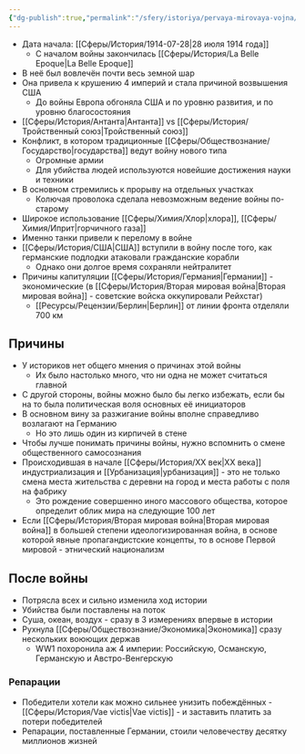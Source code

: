 ```yaml
---
{"dg-publish":true,"permalink":"/sfery/istoriya/pervaya-mirovaya-vojna/","tags":["История"]}
---
```


- Дата начала: [[Сферы/История/1914-07-28\|28 июля 1914 года]] 
	- С началом войны закончилась [[Сферы/История/La Belle Epoque\|La Belle Epoque]]
- В неё был вовлечён почти весь земной шар 
- Она привела к крушению 4 империй и стала причиной возвышения США 
	- До войны Европа обгоняла США и по уровню развития, и по уровню благосостояния 
- [[Сферы/История/Антанта\|Антанта]] vs [[Сферы/История/Тройственный союз\|Тройственный союз]]   
- Конфликт, в котором традиционные [[Сферы/Обществознание/Государство\|государства]] ведут войну нового типа 
	- Огромные армии
	- Для убийства людей используются новейшие достижения науки и техники 
- В основном стремились к прорыву на отдельных участках 
	- Колючая проволока сделала невозможным ведение войны по-старому 
- Широкое использование [[Сферы/Химия/Хлор\|хлора]], [[Сферы/Химия/Иприт\|горчичного газа]]
- Именно танки привели к перелому в войне 
- [[Сферы/История/США\|США]] вступили в войну после того, как германские подлодки атаковали гражданские корабли 
	- Однако они долгое время сохраняли нейтралитет 
- Причины капитуляции [[Сферы/История/Германия\|Германии]] - экономические (в [[Сферы/История/Вторая мировая война\|Вторая мировая война]] - советские войска оккупировали Рейхстаг)
	- [[Ресурсы/Рецензии/Берлин\|Берлин]] от линии фронта отделяли 700 км
## Причины 
- У историков нет общего мнения о причинах этой войны 
	- Их было настолько много, что ни одна не может считаться главной 
- С другой стороны, войны можно было бы легко избежать, если бы на то была политическая воля основных её инициаторов 
- В основном вину за разжигание войны вполне справедливо возлагают на Германию 
	- Но это лишь один из кирпичей в стене 
- Чтобы лучше понимать причины войны, нужно вспомнить о смене общественного самосознания 
- Происходившая в начале [[Сферы/История/XX век\|XX века]] индустриализация и [[Урбанизация\|урбанизация]] - это не только смена места жительства с деревни на город и места работы с поля на фабрику 
	- Это рождение совершенно иного массового общества, которое определит облик мира на следующие 100 лет 
- Если [[Сферы/История/Вторая мировая война\|Вторая мировая война]] в большей степени идеологизированная война, в основе которой явные пропагандистские концепты, то в основе Первой мировой - этнический национализм 
## После войны 
- Потрясла всех и сильно изменила ход истории
- Убийства были поставлены на поток
- Суша, океан, воздух - сразу в 3 измерениях впервые в истории
- Рухнула [[Сферы/Обществознание/Экономика\|Экономика]] сразу нескольких воюющих держав 
	- WW1 похоронила аж 4 империи: Российскую, Османскую, Германскую и Австро-Венгерскую
### Репарации
- Победители хотели как можно сильнее унизить побеждённых - [[Сферы/История/Vae victis\|Vae victis]] - и заставить платить за потери победителей 
- Репарации, поставленные Германии, стоили человечеству десятку миллионов жизней 